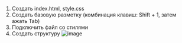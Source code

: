 1. Создать index.html, style.css
2. Создать базовую разметку (комбинация клавиш: Shift + 1, затем ажать Tab)
3. Подключить файл со стилями
4. Создать структуру
![image](https://user-images.githubusercontent.com/113675674/192528907-d2b57c0b-4c68-443c-aa24-434214a9463e.png)
